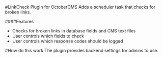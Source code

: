 #LinkCheck Plugin for OctoberCMS
Adds a scheduler task that checks for broken links.

####Features
* Checks for broken links in database fields and CMS text files
* User controls which fields to check
* User controls which response codes should be logged

#How do this work
The plugin provides backend settings for admins to use.